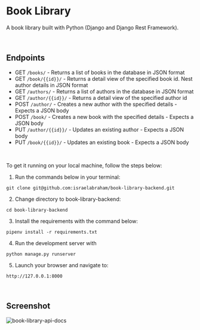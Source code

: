 # Book Library
A book library built with Python (Django and Django Rest Framework).

<br>

## Endpoints
- GET `/books/` - Returns a list of books in the database in JSON format
- GET `/book/{{id}}/` - Returns a detail view of the specified book id. Nest author
details in JSON format
- GET `/authors/` - Returns a list of authors in the database in JSON format
- GET `/author/{{id}}/` - Returns a detail view of the specified author id
- POST `/author/` - Creates a new author with the specified details - Expects a JSON
body
- POST `/book/` - Creates a new book with the specified details - Expects a JSON body
- PUT `/author/{{id}}/` - Updates an existing author - Expects a JSON body
- PUT `/book/{{id}}/` - Updates an existing book - Expects a JSON body

<br>

To get it running on your local machine, follow the steps below:

1. Run the commands below in your terminal:

```
git clone git@github.com:israelabraham/book-library-backend.git
```

2. Change directory to book-library-backend:

```
cd book-library-backend
```

3. Install the requirements with the command below:

```
pipenv install -r requirements.txt
```

4. Run the development server with

```
python manage.py runserver
```

5. Launch your browser and navigate to:

```
http://127.0.0.1:8000
```

<br>

## Screenshot

![book-library-api-docs](https://user-images.githubusercontent.com/55067204/188197501-0683b463-5879-4661-aa66-42811c96d0cf.png)

